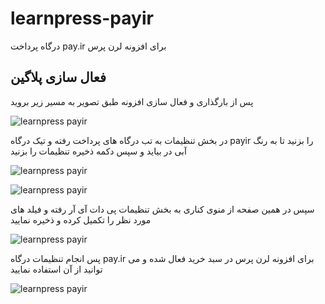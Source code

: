 # learnpress-payir
درگاه پرداخت pay.ir برای افزونه لرن پرس
## فعال سازی پلاگین
پس از بارگذاری و فعال سازی افزونه طبق تصویر به مسیر زیر بروید

![learnpress payir](http://midiyasoft.com/upload/1397/1.png "setting")

در بخش تنظیمات به تب درگاه های پرداخت رفته و تیک درگاه payir را بزنید تا به رنگ آبی در بیاید
 و سپس دکمه ذخیره تنظیمات را بزنید
 
![learnpress payir](http://midiyasoft.com/upload/1397/2.png "setting")

![learnpress payir](http://midiyasoft.com/upload/1397/3.png "setting")

سپس در همین صفحه از منوی کناری به بخش تنظیمات پی دات آی آر رفته و فیلد های مورد نظر را تکمیل کرده و ذخیره نمایید

![learnpress payir](http://midiyasoft.com/upload/1397/4.png "setting")

پس انجام تنظیمات درگاه pay.ir برای افزونه لرن پرس در سبد خرید فعال شده و می توانید  از آن استفاده نمایید

![learnpress payir](http://midiyasoft.com/upload/1397/5.png "setting")

